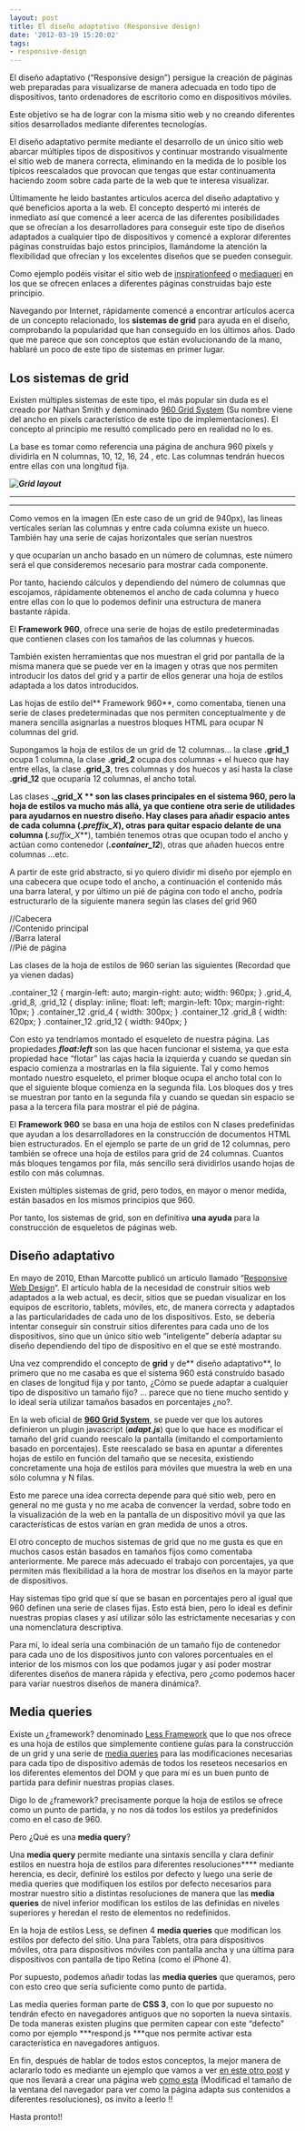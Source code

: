 ```yaml
---
layout: post
title: El diseño adaptativo (Responsive design)
date: '2012-03-19 15:20:02'
tags:
- responsive-design
---
```



El diseño adaptativo (“Responsive design”) persigue la creación de páginas web preparadas para visualizarse de manera adecuada en todo tipo de dispositivos, tanto ordenadores de escritorio como en dispositivos móviles.

Este objetivo se ha de lograr con la misma sitio web y no creando diferentes sitios desarrollados mediante diferentes tecnologías.

El diseño adaptativo permite mediante el desarrollo de un único sitio web abarcar múltiples tipos de dispositivos y continuar mostrando visualmente el sitio web de manera correcta, eliminando en la medida de lo posible los típicos reescalados que provocan que tengas que estar continuamenta haciendo zoom sobre cada parte de la web que te interesa visualizar.

Últimamente he leido bastantes artículos acerca del diseño adaptativo y qué beneficios aporta a la web. El concepto despertó mi interés de inmediato así que comencé a leer acerca de las diferentes posibilidades que se ofrecían a los desarrolladores para conseguir este tipo de diseños adaptados a cualquier tipo de dispositivos y comencé a explorar diferentes páginas construídas bajo estos principios, llamándome la atención la flexibilidad que ofrecían y los excelentes diseños que se pueden conseguir.

Como ejemplo podéis visitar el sitio web de [inspirationfeed](http://inspirationfeed.com/inspiration/websites-inspiration/60-examples-of-responsive-website-design/ "Ejemplos de diseño adaptativo") o [mediaqueri](http://mediaqueri.es/ "Ejemplos de diseño adaptativo") en los que se ofrecen enlaces a diferentes páginas construidas bajo este principio.

Navegando por Internet, rápidamente comencé a encontrar artículos acerca de un concepto relacionado, los **sistemas de grid** para ayuda en el diseño, comprobando la popularidad que han conseguido en los últimos años. Dado que me parece que son conceptos que están evolucionando de la mano, hablaré un poco de este tipo de sistemas en primer lugar.


## **Los sistemas de grid**

Existen múltiples sistemas de este tipo, el más popular sin duda es el creado por Nathan Smith y denominado [960 Grid System](http://960.gs/) (Su nombre viene del ancho en pixels característico de este tipo de implementaciones). El concepto al principio me resultó complicado pero en realidad no lo es.

La base es tomar como referencia una página de anchura 960 pixels y dividirla en N columnas, 10, 12, 16, 24 , etc. Las columnas tendrán huecos entre ellas con una longitud fija.

***![Grid layout](http://img.technospot.net/gird-system-sample.png "Grid layout")***

***  
***

Como vemos en la imagen (En este caso de un grid de 940px), las lineas verticales serían las columnas y entre cada columna existe un hueco. También hay una serie de cajas horizontales que serían nuestros **<div>** y que ocuparían un ancho basado en un número de columnas, este número será el que consideremos necesario para mostrar cada componente.

Por tanto, haciendo cálculos y dependiendo del número de columnas que escojamos, rápidamente obtenemos el ancho de cada columna y hueco entre ellas con lo que lo podemos definir una estructura de manera bastante rápida.

El **Framework 960**, ofrece una serie de hojas de estilo predeterminadas que contienen clases con los tamaños de las columnas y huecos.

También existen herramientas que nos muestran el grid por pantalla de la misma manera que se puede ver en la imagen y otras que nos permiten introducir los datos del grid y a partir de ellos generar una hoja de estilos adaptada a los datos introducidos.

Las hojas de estilo del** Framework 960**, como comentaba, tienen una serie de clases predeterminadas que nos permiten conceptualmente y de manera sencilla asignarlas a nuestros bloques HTML para ocupar N columnas del grid.

Supongamos la hoja de estilos de un grid de 12 columnas… la clase **.grid_1** ocupa 1 columna, la clase **.grid_2** ocupa dos columnas + el hueco que hay entre ellas, la clase **.grid_3**, tres columnas y dos huecos y así hasta la clase **.grid_12** que ocuparía 12 columnas, el ancho total.

Las clases **._grid_X ** son las clases principales en el sistema 960, pero la hoja de estilos va mucho más allá, ya que contiene otra serie de utilidades para ayudarnos en nuestro diseño. Hay clases para añadir espacio antes de cada columna (.***preffix_X***), otras para quitar espacio delante de una columna (***.suffix_X***), también tenemos otras que ocupan todo el ancho y actúan como contenedor (***.container_12***), otras que añaden huecos entre columnas …etc.

A partir de este grid abstracto, si yo quiero dividir mi diseño por ejemplo en una cabecera que ocupe todo el ancho, a continuación el contenido más una barra lateral, y por último un pié de página con todo el ancho, podría estructurarlo de la siguiente manera según las clases del grid 960

<div class="container_12"><div class="grid_12"> //Cabecera </div><div class="grid_8"> //Contenido principal </div><div class="grid_4"> //Barra lateral </div><div class="grid_12"> //Pié de página </div></div>

Las clases de la hoja de estilos de 960 serían las siguientes (Recordad que ya vienen dadas)

.container_12 { margin-left: auto; margin-right: auto; width: 960px; } .grid_4, .grid_8, .grid_12 { display: inline; float: left; margin-left: 10px; margin-right: 10px; } .container_12 .grid_4 { width: 300px; } .container_12 .grid_8 { width: 620px; } .container_12 .grid_12 { width: 940px; }

Con esto ya tendríamos montado el esqueleto de nuestra página. Las propiedades ***float:left*** son las que hacen funcionar el sistema, ya que esta propiedad hace “flotar” las cajas hacia la izquierda y cuando se quedan sin espacio comienza a mostrarlas en la fila siguiente. Tal y como hemos montado nuestro esqueleto, el primer bloque ocupa el ancho total con lo que el siguiente bloque comienza en la segunda fila. Los bloques dos y tres se muestran por tanto en la segunda fila y cuando se quedan sin espacio se pasa a la tercera fila para mostrar el pié de página.

El **Framework 960** se basa en una hoja de estilos con N clases predefinidas que ayudan a los desarrolladores en la construcción de documentos HTML bien estructurados. En el ejemplo se parte de un grid de 12 columnas, pero también se ofrece una hoja de estilos para grid de 24 columnas. Cuantos más bloques tengamos por fila, más sencillo será dividirlos usando hojas de estilo con más columnas.

Existen múltiples sistemas de grid, pero todos, en mayor o menor medida, están basados en los mismos principios que 960.

Por tanto, los sistemas de grid, son en definitiva **una ayuda** para la construcción de esqueletos de páginas web.


## **Diseño adaptativo**

En mayo de 2010, Ethan Marcotte publicó un artículo llamado “[Responsive Web Design](http://www.alistapart.com/articles/responsive-web-design/)“. El artículo habla de la necesidad de construir sitios web adaptados a la web actual, es decir, sitios que se puedan visualizar en los equipos de escritorio, tablets, móviles, etc, de manera correcta y adaptados a las particularidades de cada uno de los dispositivos. Esto, se debería intentar conseguir sin construir sitios diferentes para cada uno de los dispositivos, sino que un único sitio web “inteligente” debería adaptar su diseño dependiendo del tipo de dispositivo en el que se esté mostrando.

Una vez comprendido el concepto de **grid** y de** diseño adaptativo**, lo primero que no me casaba es que el sistema 960 está construído basado en clases de longitud fija y por tanto, ¿Cómo se puede adaptar a cualquier tipo de dispositivo un tamaño fijo? … parece que no tiene mucho sentido y lo ideal sería utilizar tamaños basados en porcentajes ¿no?.

En la web oficial de [**960 Grid System**](http://adapt.960.gs/ "Adaptación de páginas basadas en 960"), se puede ver que los autores definieron un plugin javascript (***adapt.js***) que lo que hace es modificar el tamaño del grid cuando reescalo la pantalla (imitando el comportamiento basado en porcentajes). Este reescalado se basa en apuntar a diferentes hojas de estilo en función del tamaño que se necesita, existiendo concretamente una hoja de estilos para móviles que muestra la web en una sólo columna y N filas.

Esto me parece una idea correcta depende para qué sitio web, pero en general no me gusta y no me acaba de convencer la verdad, sobre todo en la visualización de la web en la pantalla de un dispositivo móvil ya que las características de estos varían en gran medida de unos a otros.

El otro concepto de muchos sistemas de grid que no me gusta es que en muchos casos están basados en tamaños fijos como comentaba anteriormente. Me parece más adecuado el trabajo con porcentajes, ya que permiten más flexibilidad a la hora de mostrar los diseños en la mayor parte de dispositivos.

Hay sistemas tipo grid que sí que se basan en porcentajes pero al igual que 960 definen una serie de clases fijas. Esto está bien, pero lo ideal es definir nuestras propias clases y así utilizar sólo las estrictamente necesarias y con una nomenclatura descriptiva.

Para mí, lo ideal sería una combinación de un tamaño fijo de contenedor para cada uno de los dispositivos junto con valores porcentuales en el interior de los mismos con los que podamos jugar y así poder mostrar diferentes diseños de manera rápida y efectiva, pero ¿como podemos hacer para variar nuestros diseños de manera dinámica?.


## **Media queries**

Existe un ¿framework? denominado [Less Framework](http://lessframework.com/) que lo que nos ofrece es una hoja de estilos que simplemente contiene guías para la construcción de un grid y una serie de [media queries](http://www.w3.org/TR/css3-mediaqueries/) para las modificaciones necesarias para cada tipo de dispositivo además de todos los reseteos necesarios en los diferentes elementos del DOM y que para mí es un buen punto de partida para definir nuestras propias clases.

Digo lo de ¿framework? precisamente porque la hoja de estilos se ofrece como un punto de partida, y no nos dá todos los estilos ya predefinidos como en el caso de 960.

Pero ¿Qué es una **media query**?

Una **media query** permite mediante una sintaxis sencilla y clara definir estilos en nuestra hoja de estilos para diferentes resoluciones**** mediante herencia, es decir, definiré los estilos por defecto y luego una serie de media queries que modifiquen los estilos por defecto necesarios para mostrar nuestro sitio a distintas resoluciones de manera que las **media queries** de nivel inferior modifican los estilos de las definidas en niveles superiores y heredan el resto de elementos no redefinidos.

En la hoja de estilos Less, se definen 4 **media queries** que modifican los estilos por defecto del sitio. Una para Tablets, otra para dispositivos móviles, otra para dispositivos móviles con pantalla ancha y una última para dispositivos con pantalla de tipo Retina (como el iPhone 4).

Por supuesto, podemos añadir todas las **media queries** que queramos, pero con esto creo que sería suficiente como punto de partida.

Las media queries forman parte de **CSS 3**, con lo que por supuesto no tendrán efecto en navegadores antiguos que no soporten la nueva sintaxis. De toda maneras existen plugins que permiten capear con este “defecto” como por ejemplo ***respond.js ***que nos permite activar esta característica en navegadores antiguos.

En fin, después de hablar de todos estos conceptos, la mejor manera de aclararlo todo es mediante un ejemplo que vamos a ver [en este otro post](../../../Post/GetPostByCode/creando_una_pagina_web_mediante_dise%C3%B1o_adaptativo_%28responsive_design%29 "Creando un página web mediante diseño adaptativo (responsive design)") y que nos llevará a crear una página web [como esta](../../../Links/FlexibleLayout/flexiblelayout.html "Diseño adaptativo") (Modificad el tamaño de la ventana del navegador para ver como la página adapta sus contenidos a diferentes resoluciones), os invito a leerlo !!

Hasta pronto!!


